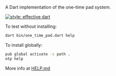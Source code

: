 A Dart implementation of the one-time pad system.

[![style: effective dart](https://img.shields.io/badge/style-effective_dart-40c4ff.svg)](https://github.com/tenhobi/effective_dart)

To test without installing:
```sh
dart bin/one_time_pad.dart help
```

To install globally:
```sh
pub global activate -s path .
otp help
```

More info at [HELP.md](https://github.com/ernestoittig/one_time_pad/blob/master/HELP.md)
